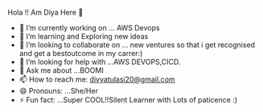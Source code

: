 Hola !! Am Diya Here 👋



- 🔭 I’m currently working on ... AWS Devops 
- 🌱 I’m learning and Exploring new ideas
- 👯 I’m looking to collaborate on ... new ventures so that i get recognised and get a bestoutcome in my carrer:)
- 🤔 I’m looking for help with ...AWS DEVOPS,CICD.
- 💬 Ask me about ...BOOMI 
- 📫 How to reach me: divyatulasi20@gmail.com
- 😄 Pronouns: ...She/Her
- ⚡ Fun fact: ...Super COOL!!Silent Learner with Lots of paticence :) 


